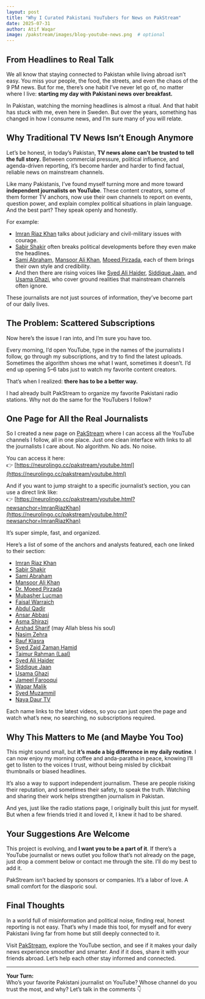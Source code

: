 ```yaml
---
layout: post
title: "Why I Curated Pakistani YouTubers for News on PakStream"
date: 2025-07-31
author: Atif Waqar
image: /pakstream/images/blog-youtube-news.png  # optional
---
```


## From Headlines to Real Talk

We all know that staying connected to Pakistan while living abroad isn’t easy. You miss your people, the food, the streets, and even the chaos of the 9 PM news. But for me, there’s one habit I’ve never let go of, no matter where I live: **starting my day with Pakistani news over breakfast.**

In Pakistan, watching the morning headlines is almost a ritual. And that habit has stuck with me, even here in Sweden. But over the years, something has changed in how I consume news, and I’m sure many of you will relate.

## Why Traditional TV News Isn’t Enough Anymore

Let’s be honest, in today’s Pakistan, **TV news alone can’t be trusted to tell the full story.** Between commercial pressure, political influence, and agenda-driven reporting, it’s become harder and harder to find factual, reliable news on mainstream channels.

Like many Pakistanis, I’ve found myself turning more and more toward **independent journalists on YouTube**. These content creators, some of them former TV anchors, now use their own channels to report on events, question power, and explain complex political situations in plain language. And the best part? They speak openly and honestly.

For example:

- [Imran Riaz Khan](https://neurolingo.cc/pakstream/youtube.html?newsanchor=ImranRiazKhan) talks about judiciary and civil-military issues with courage.  
- [Sabir Shakir](https://neurolingo.cc/pakstream/youtube.html?newsanchor=SabirShakir) often breaks political developments before they even make the headlines.  
- [Sami Abraham](https://neurolingo.cc/pakstream/youtube.html?newsanchor=SamiAbraham), [Mansoor Ali Khan](https://neurolingo.cc/pakstream/youtube.html?newsanchor=MansoorAliKhan), [Moeed Pirzada](https://neurolingo.cc/pakstream/youtube.html?newsanchor=MoeedPirzada), each of them brings their own style and credibility.  
- And then there are rising voices like [Syed Ali Haider](https://neurolingo.cc/pakstream/youtube.html?newsanchor=AliHaider), [Siddique Jaan](https://neurolingo.cc/pakstream/youtube.html?newsanchor=SiddiqueJaan), and [Usama Ghazi](https://neurolingo.cc/pakstream/youtube.html?newsanchor=UsamaGhazi), who cover ground realities that mainstream channels often ignore.

These journalists are not just sources of information, they’ve become part of our daily lives.

## The Problem: Scattered Subscriptions

Now here’s the issue I ran into, and I’m sure you have too.

Every morning, I’d open YouTube, type in the names of the journalists I follow, go through my subscriptions, and try to find the latest uploads. Sometimes the algorithm shows me what I want, sometimes it doesn’t. I’d end up opening 5–6 tabs just to watch my favorite content creators.

That’s when I realized: **there has to be a better way.**

I had already built PakStream to organize my favorite Pakistani radio stations. Why not do the same for the YouTubers I follow?

## One Page for All the Real Journalists

So I created a new page on [PakStream](https://www.pakstream.com) where I can access all the YouTube channels I follow, all in one place. Just one clean interface with links to all the journalists I care about. No algorithm. No ads. No noise.

You can access it here:  
👉 [https://neurolingo.cc/pakstream/youtube.html](https://neurolingo.cc/pakstream/youtube.html)

And if you want to jump straight to a specific journalist’s section, you can use a direct link like:  
👉 [https://neurolingo.cc/pakstream/youtube.html?newsanchor=ImranRiazKhan](https://neurolingo.cc/pakstream/youtube.html?newsanchor=ImranRiazKhan)

It’s super simple, fast, and organized.

Here’s a list of some of the anchors and analysts featured, each one linked to their section:

- [Imran Riaz Khan](https://neurolingo.cc/pakstream/youtube.html?newsanchor=ImranRiazKhan)  
- [Sabir Shakir](https://neurolingo.cc/pakstream/youtube.html?newsanchor=SabirShakir)  
- [Sami Abraham](https://neurolingo.cc/pakstream/youtube.html?newsanchor=SamiAbraham)  
- [Mansoor Ali Khan](https://neurolingo.cc/pakstream/youtube.html?newsanchor=MansoorAliKhan)  
- [Dr. Moeed Pirzada](https://neurolingo.cc/pakstream/youtube.html?newsanchor=MoeedPirzada)  
- [Mubasher Lucman](https://neurolingo.cc/pakstream/youtube.html?newsanchor=MubasherLucman)  
- [Faisal Warraich](https://neurolingo.cc/pakstream/youtube.html?newsanchor=FaisalWarraich)  
- [Abdul Qadir](https://neurolingo.cc/pakstream/youtube.html?newsanchor=AbdulQadir)  
- [Ansar Abbasi](https://neurolingo.cc/pakstream/youtube.html?newsanchor=AnsarAbbasi)  
- [Asma Shirazi](https://neurolingo.cc/pakstream/youtube.html?newsanchor=AsmaShirazi)  
- [Arshad Sharif](https://neurolingo.cc/pakstream/youtube.html?newsanchor=ArshadSharif) (may Allah bless his soul)  
- [Nasim Zehra](https://neurolingo.cc/pakstream/youtube.html?newsanchor=NasimZehra)  
- [Rauf Klasra](https://neurolingo.cc/pakstream/youtube.html?newsanchor=RaufKlasra)  
- [Syed Zaid Zaman Hamid](https://neurolingo.cc/pakstream/youtube.html?newsanchor=ZaidHamid)  
- [Taimur Rahman (Laal)](https://neurolingo.cc/pakstream/youtube.html?newsanchor=TaimurRahman)  
- [Syed Ali Haider](https://neurolingo.cc/pakstream/youtube.html?newsanchor=AliHaider)  
- [Siddique Jaan](https://neurolingo.cc/pakstream/youtube.html?newsanchor=SiddiqueJaan)  
- [Usama Ghazi](https://neurolingo.cc/pakstream/youtube.html?newsanchor=UsamaGhazi)  
- [Jameel Farooqui](https://neurolingo.cc/pakstream/youtube.html?newsanchor=JameelFarooqui)  
- [Waqar Malik](https://neurolingo.cc/pakstream/youtube.html?newsanchor=WaqarMalik)  
- [Syed Muzammil](https://neurolingo.cc/pakstream/youtube.html?newsanchor=Muzammil)  
- [Naya Daur TV](https://neurolingo.cc/pakstream/youtube.html?newsanchor=NayaDaurTV)  

Each name links to the latest videos, so you can just open the page and watch what’s new, no searching, no subscriptions required.

## Why This Matters to Me (and Maybe You Too)

This might sound small, but **it’s made a big difference in my daily routine**. I can now enjoy my morning coffee and anda-paratha in peace, knowing I’ll get to listen to the voices I trust, without being misled by clickbait thumbnails or biased headlines.

It’s also a way to support independent journalism. These are people risking their reputation, and sometimes their safety, to speak the truth. Watching and sharing their work helps strengthen journalism in Pakistan.

And yes, just like the radio stations page, I originally built this just for myself. But when a few friends tried it and loved it, I knew it had to be shared.

## Your Suggestions Are Welcome

This project is evolving, and **I want you to be a part of it**. If there’s a YouTube journalist or news outlet you follow that’s not already on the page, just drop a comment below or contact me through the site. I’ll do my best to add it.

PakStream isn’t backed by sponsors or companies. It’s a labor of love. A small comfort for the diasporic soul.

## Final Thoughts

In a world full of misinformation and political noise, finding real, honest reporting is not easy. That’s why I made this tool, for myself and for every Pakistani living far from home but still deeply connected to it.

Visit [PakStream](https://www.pakstream.com), explore the YouTube section, and see if it makes your daily news experience smoother and smarter. And if it does, share it with your friends abroad. Let’s help each other stay informed and connected.

---

**Your Turn:**  
Who’s your favorite Pakistani journalist on YouTube? Whose channel do you trust the most, and why? Let’s talk in the comments 👇
